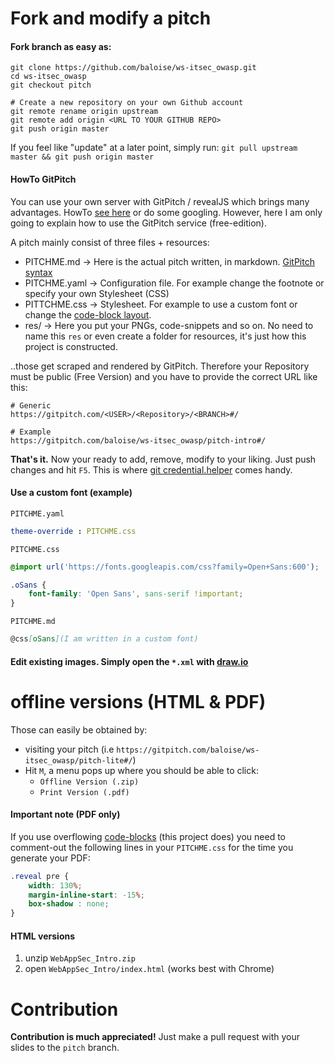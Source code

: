 # Fork and modify a pitch
#### Fork branch as easy as: 
```
git clone https://github.com/baloise/ws-itsec_owasp.git
cd ws-itsec_owasp
git checkout pitch

# Create a new repository on your own Github account
git remote rename origin upstream
git remote add origin <URL TO YOUR GITHUB REPO>
git push origin master
```
If you feel like "update" at a later point, simply run: `git pull upstream master && git push origin master`

#### HowTo GitPitch
You can use your own server with GitPitch / revealJS which brings many advantages. HowTo [see here](https://github.com/gitpitch/gitpitch/wiki/Server-Deploy-Instructions) or do some googling. However, here I am only going to explain how to use the GitPitch service (free-edition).

A pitch mainly consist of three files + resources:
 - PITCHME.md -> Here is the actual pitch written, in markdown. [GitPitch syntax](https://gitpitch.com/docs/getting-started/delimiters/)
 - PITCHME.yaml -> Configuration file. For example change the footnote or specify your own Stylesheet (CSS)
 - PITTCHME.css -> Stylesheet. For example to use a custom font or change the [code-block layout](https://github.com/baloise/ws-itsec_owasp/issues/9).
 - res/ -> Here you put your PNGs, code-snippets and so on. No need to name this `res` or even create a folder for resources, it's just how this project is constructed.

..those get scraped and rendered by GitPitch. Therefore your Repository must be public (Free Version) and you have to provide the correct URL like this:
```
# Generic
https://gitpitch.com/<USER>/<Repository>/<BRANCH>#/

# Example
https://gitpitch.com/baloise/ws-itsec_owasp/pitch-intro#/
```

**That's it.** Now your ready to add, remove, modify to your liking. Just push changes and hit `F5`. This is where [git credential.helper](https://stackoverflow.com/questions/35942754/how-to-save-username-and-password-in-git) comes handy.

#### Use a custom font (example)
`PITCHME.yaml`
```yaml
theme-override : PITCHME.css
```
`PITCHME.css`
```css
@import url('https://fonts.googleapis.com/css?family=Open+Sans:600');

.oSans {
    font-family: 'Open Sans', sans-serif !important;
}
```
`PITCHME.md`
```md
@css[oSans](I am written in a custom font)
```

#### Edit existing images. Simply open the `*.xml` with [draw.io](https://draw.io)

# offline versions (HTML & PDF)
Those can easily be obtained by:
- visiting your pitch (i.e `https://gitpitch.com/baloise/ws-itsec_owasp/pitch-lite#/`)
- Hit `M`, a menu pops up where you should be able to click:
  - `Offline Version (.zip)`
  - `Print Version (.pdf)`

#### Important note (PDF only)
If you use overflowing [code-blocks](https://github.com/baloise/ws-itsec_owasp/issues/9) (this project does) you need to comment-out the following lines in your `PITCHME.css` for the time you generate your PDF:
```css
.reveal pre {
    width: 130%;
    margin-inline-start: -15%;
    box-shadow : none;
}
```

#### HTML versions  
1. unzip `WebAppSec_Intro.zip`
2. open `WebAppSec_Intro/index.html` (works best with Chrome)


# Contribution
**Contribution is much appreciated!** Just make a pull request with your slides to the `pitch` branch.